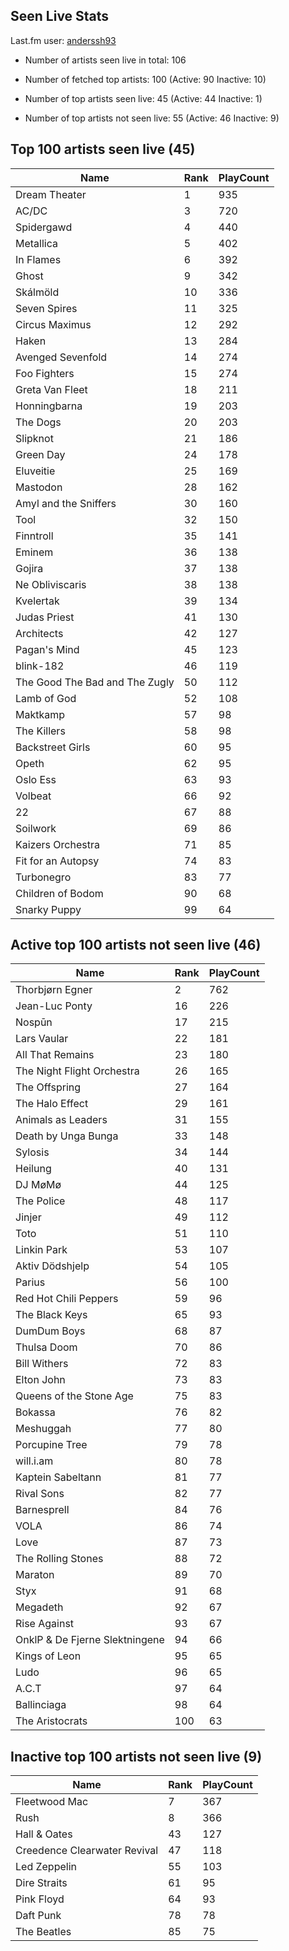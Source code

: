 ## Seen Live Stats

Last.fm user: [anderssh93](https://www.last.fm/user/anderssh93)

- Number of artists seen live in total: 106

- Number of fetched top artists: 100 (Active: 90 Inactive: 10)

- Number of top artists seen live: 45 (Active: 44 Inactive: 1)

- Number of top artists not seen live: 55 (Active: 46 Inactive: 9)

## Top 100 artists seen live (45)

Name                           | Rank | PlayCount
------------------------------ | ---- | ---------
Dream Theater                  | 1    | 935      
AC/DC                          | 3    | 720      
Spidergawd                     | 4    | 440      
Metallica                      | 5    | 402      
In Flames                      | 6    | 392      
Ghost                          | 9    | 342      
Skálmöld                       | 10   | 336      
Seven Spires                   | 11   | 325      
Circus Maximus                 | 12   | 292      
Haken                          | 13   | 284      
Avenged Sevenfold              | 14   | 274      
Foo Fighters                   | 15   | 274      
Greta Van Fleet                | 18   | 211      
Honningbarna                   | 19   | 203      
The Dogs                       | 20   | 203      
Slipknot                       | 21   | 186      
Green Day                      | 24   | 178      
Eluveitie                      | 25   | 169      
Mastodon                       | 28   | 162      
Amyl and the Sniffers          | 30   | 160      
Tool                           | 32   | 150      
Finntroll                      | 35   | 141      
Eminem                         | 36   | 138      
Gojira                         | 37   | 138      
Ne Obliviscaris                | 38   | 138      
Kvelertak                      | 39   | 134      
Judas Priest                   | 41   | 130      
Architects                     | 42   | 127      
Pagan's Mind                   | 45   | 123      
blink-182                      | 46   | 119      
The Good The Bad and The Zugly | 50   | 112      
Lamb of God                    | 52   | 108      
Maktkamp                       | 57   | 98       
The Killers                    | 58   | 98       
Backstreet Girls               | 60   | 95       
Opeth                          | 62   | 95       
Oslo Ess                       | 63   | 93       
Volbeat                        | 66   | 92       
22                             | 67   | 88       
Soilwork                       | 69   | 86       
Kaizers Orchestra              | 71   | 85       
Fit for an Autopsy             | 74   | 83       
Turbonegro                     | 83   | 77       
Children of Bodom              | 90   | 68       
Snarky Puppy                   | 99   | 64       

## Active top 100 artists not seen live (46)

Name                           | Rank | PlayCount
------------------------------ | ---- | ---------
Thorbjørn Egner                | 2    | 762      
Jean-Luc Ponty                 | 16   | 226      
Nospūn                         | 17   | 215      
Lars Vaular                    | 22   | 181      
All That Remains               | 23   | 180      
The Night Flight Orchestra     | 26   | 165      
The Offspring                  | 27   | 164      
The Halo Effect                | 29   | 161      
Animals as Leaders             | 31   | 155      
Death by Unga Bunga            | 33   | 148      
Sylosis                        | 34   | 144      
Heilung                        | 40   | 131      
DJ MøMø                        | 44   | 125      
The Police                     | 48   | 117      
Jinjer                         | 49   | 112      
Toto                           | 51   | 110      
Linkin Park                    | 53   | 107      
Aktiv Dödshjelp                | 54   | 105      
Parius                         | 56   | 100      
Red Hot Chili Peppers          | 59   | 96       
The Black Keys                 | 65   | 93       
DumDum Boys                    | 68   | 87       
Thulsa Doom                    | 70   | 86       
Bill Withers                   | 72   | 83       
Elton John                     | 73   | 83       
Queens of the Stone Age        | 75   | 83       
Bokassa                        | 76   | 82       
Meshuggah                      | 77   | 80       
Porcupine Tree                 | 79   | 78       
will.i.am                      | 80   | 78       
Kaptein Sabeltann              | 81   | 77       
Rival Sons                     | 82   | 77       
Barnesprell                    | 84   | 76       
VOLA                           | 86   | 74       
Love                           | 87   | 73       
The Rolling Stones             | 88   | 72       
Maraton                        | 89   | 70       
Styx                           | 91   | 68       
Megadeth                       | 92   | 67       
Rise Against                   | 93   | 67       
OnklP & De Fjerne Slektningene | 94   | 66       
Kings of Leon                  | 95   | 65       
Ludo                           | 96   | 65       
A.C.T                          | 97   | 64       
Ballinciaga                    | 98   | 64       
The Aristocrats                | 100  | 63       

## Inactive top 100 artists not seen live (9)

Name                         | Rank | PlayCount
---------------------------- | ---- | ---------
Fleetwood Mac                | 7    | 367      
Rush                         | 8    | 366      
Hall & Oates                 | 43   | 127      
Creedence Clearwater Revival | 47   | 118      
Led Zeppelin                 | 55   | 103      
Dire Straits                 | 61   | 95       
Pink Floyd                   | 64   | 93       
Daft Punk                    | 78   | 78       
The Beatles                  | 85   | 75       
